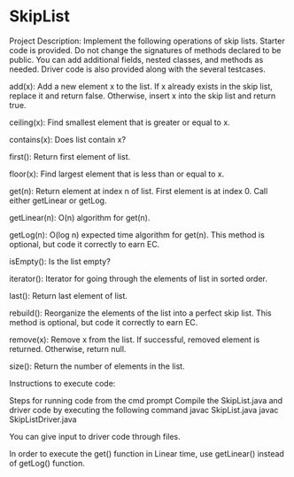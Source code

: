 # SkipList

Project Description: Implement the following operations of skip lists. Starter code is provided. Do not change the signatures of methods declared to be public. You can add additional fields, nested classes, and methods as needed. Driver code is also provided along with the several testcases.

add(x): Add a new element x to the list. If x already exists in the skip list, replace it and return false. Otherwise, insert x into the skip list and return true.

ceiling(x): Find smallest element that is greater or equal to x.

contains(x): Does list contain x?

first(): Return first element of list.

floor(x): Find largest element that is less than or equal to x.

get(n): Return element at index n of list. First element is at index 0. Call either getLinear or getLog.

getLinear(n): O(n) algorithm for get(n).

getLog(n): O(log n) expected time algorithm for get(n). This method is optional, but code it correctly to earn EC.

isEmpty(): Is the list empty?

iterator(): Iterator for going through the elements of list in sorted order.

last(): Return last element of list.

rebuild(): Reorganize the elements of the list into a perfect skip list. This method is optional, but code it correctly to earn EC.

remove(x): Remove x from the list. If successful, removed element is returned. Otherwise, return null.

size(): Return the number of elements in the list.

Instructions to execute code:

Steps for running code from the cmd prompt Compile the SkipList.java and driver code by executing the following command javac SkipList.java javac SkipListDriver.java

You can give input to driver code through files.

In order to execute the get() function in Linear time, use getLinear() instead of getLog() function.
